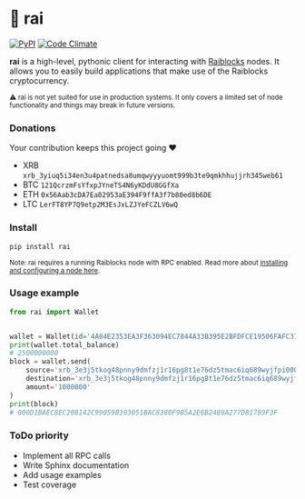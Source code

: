 # 🗿 rai

[![PyPI](https://img.shields.io/pypi/v/rai.svg)]() [![Code Climate](https://img.shields.io/codeclimate/maintainability/kennell/rai.svg)]() 

**rai** is a high-level, pythonic client for interacting with [Raiblocks](https://raiblocks.net/) nodes. It allows you to easily build applications that make use of the Raiblocks cryptocurrency.

<sub>⚠ rai is not yet suited for use in production systems. It only covers a limited set of node functionality and things may break in future versions.</sub>

### Donations

Your contribution keeps this project going ❤️

* XRB `xrb_3yiuq5i34en3u4patnedsa8umqwyyyuomt999b3te9qmkhhujjrh345web61`
* BTC `121QcrzmFsYfxpJYneTS4N6yKDdU8GGfXa`
* ETH `0x56Aab3cDA7Ea02953aE394F9ffA3f7b80ed8b6DE`
* LTC `LerFT8YP7Q9etp2M3EsJxLZJYeFCZLV6wQ`

### Install

```
pip install rai
```

<sub>Note: rai requires a running Raiblocks node with RPC enabled. Read more about [installing and configuring a node here](docs/installation.md).</sub>

### Usage example

```python
from rai import Wallet


wallet = Wallet(id='4A84E2353EA3F363094EC7844A33B395E2BFDFCE19506FAFC37C73E7653D430F')
print(wallet.total_balance)
# 2500000000
block = wallet.send(
    source='xrb_3e3j5tkog48pnny9dmfzj1r16pg8t1e76dz5tmac6iq689wyjfpi00000000',
    destination='xrb_3e3j5tkog48pnny9dmfzj1r16pg8t1e76dz5tmac6iq689wyjfpi00000000',
    amount='1000000'
)
print(block)
# 000D1BAEC8EC208142C99059B393051BAC8380F9B5A2E6B2489A277D81789F3F
```

### ToDo priority

* Implement all RPC calls
* Write Sphinx documentation
* Add usage examples
* Test coverage
